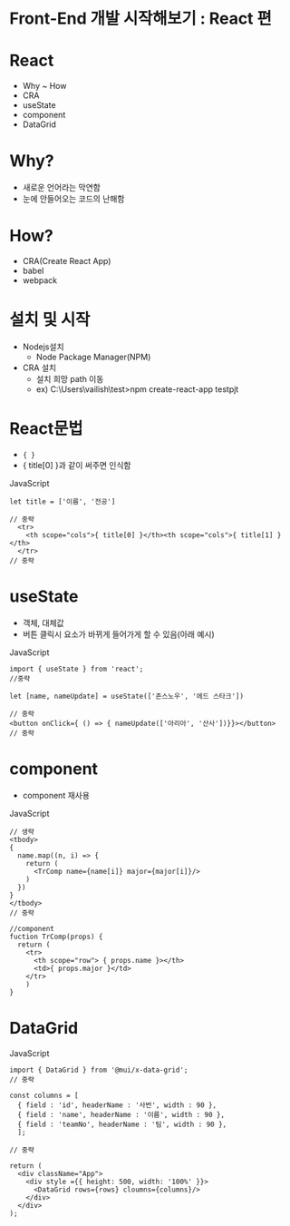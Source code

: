 # Front-End 개발 시작해보기 : React 편

# **React**

- Why ~ How
- CRA
- useState
- component
- DataGrid

# **Why?**

- 새로운 언어라는 막연함
- 눈에 안들어오는 코드의 난해함

# **How?**

- CRA(Create React App)
- babel
- webpack

# **설치 및 시작**

- Nodejs설치
    - Node Package Manager(NPM)
- CRA 설치
    - 설치 희망 path 이동
    - ex) C:\Users\vailish\test>npm create-react-app testpjt

# **React문법**

- `{ }`
- { title[0] }과 같이 써주면 인식함

JavaScript 

```
let title = ['이름', '전공']

// 중략
  <tr>
    <th scope="cols">{ title[0] }</th><th scope="cols">{ title[1] }</th>
  </tr>
// 중략
```

# **useState**

- 객체, 대체값
- 버튼 클릭시 요소가 바뀌게 들어가게 할 수 있음(아래 예시)

JavaScript 

```
import { useState } from 'react';
//중략

let [name, nameUpdate] = useState(['존스노우', '에드 스타크'])

// 중략
<button onClick={ () => { nameUpdate(['아리아', '산사'])}}></button>
// 중략
```

# **component**

- component 재사용

JavaScript 

```
// 생략
<tbody>
{
  name.map((n, i) => {
    return (
      <TrComp name={name[i]} major={major[i]}/>
    )
  })
}
</tbody>
// 중략

//component
fuction TrComp(props) {
  return (
    <tr>
      <th scope="row"> { props.name }></th>
      <td>{ props.major }</td>
    </tr>
    )
}

```

# **DataGrid**

JavaScript 

```
import { DataGrid } from '@mui/x-data-grid';
// 중략

const columns = [
  { field : 'id', headerName : '사번', width : 90 },
  { field : 'name', headerName : '이름', width : 90 },
  { field : 'teamNo', headerName : '팀', width : 90 },
  ];

// 중략

return (
  <div className="App">
    <div style ={{ height: 500, width: '100%' }}>
      <DataGrid rows={rows} cloumns={columns}/>
    </div>
  </div>
);
```